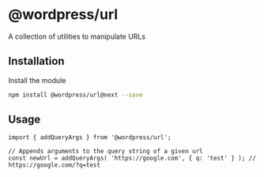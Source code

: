 # @wordpress/url

A collection of utilities to manipulate URLs

## Installation

Install the module

```bash
npm install @wordpress/url@next --save
```

## Usage

```JS
import { addQueryArgs } from '@wordpress/url';

// Appends arguments to the query string of a given url
const newUrl = addQueryArgs( 'https://google.com', { q: 'test' } ); // https://google.com/?q=test
```
